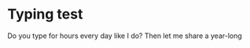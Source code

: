 # Typing test

Do you type for hours every day like I do? Then let me share a year-long

<script src="test.js"></script>
<div id="app"></div>

